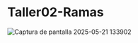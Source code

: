 # Taller02-Ramas
![Captura de pantalla 2025-05-21 133902](https://github.com/user-attachments/assets/fae9e4c0-5acd-4fcd-881d-448e8cd1faa0)

